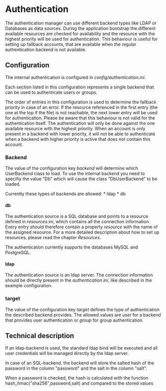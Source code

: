 # Authentication

The authentication manager can use different backend types like LDAP or Databases as data sources. During
the application bootstrap the different available resources are checked for availability and
the resource with the highest priority will be used for authentication. This behaviour is useful for setting
up fallback accounts, that are available when the regular authentication backend is not available.

## Configuration

The internal authentication is configured in *config/authentication.ini*.

Each section listed in this configuration represents a single backend
that can be used to authenticate users or groups.

The order of entries in this configuration is used to determine the fallback
priority in case of an error. If the resource referenced in the first entry (the one at the top if the file)
is not reachable, the next lower entry will be used for authentication.
Please be aware that this behaviour is not valid for the authentication itself.
The authentication will only be done against the one available resource with the highest
priority. When an account is only present in a backend with lower priority, it will not
be able to authenticate when a backend with higher priority is active that does not contain
this account.

### Backend

The value of the configuration key *backend* will determine which UserBackend class to
load. To use the internal backend you need to specifiy the value "Db"
which will cause the class "DbUserBackend" to be loaded.

Currently these types of backends are allowed:
    * ldap
    * db

#### db

The authentication source is a SQL database and points to a resource defined in *resources.ini*, which
contains all the connection information. Every entry should therefore contain a property *resource*
with the name of the assigned resource. For a more detailed description about how to set up resources,
please read the chapter *Resources*.

The authentication currently supports the databases MySQL and PostgreSQL.

#### ldap

The authentication source is an ldap server. The connection information should be directly present
in the *authentication.ini*, like described in the example configuration.


### target

The value of the configuration key *target* defines the type of authentication the described backend provides.
The allowed values are *user* for a backend that provides user authentication or *group* for group authentication.


## Technical description

If an ldap-backend is used, the standard ldap bind will be executed and all user credentials will be managed
directly by the ldap server.

In case of an SQL-backend, the backend will store the salted hash of the password in the column "password" and the salt in the column "salt". 

When a password is checked, the hash is calculated with the function hash_hmac("sha256",password,salt) and compared
to the stored values
